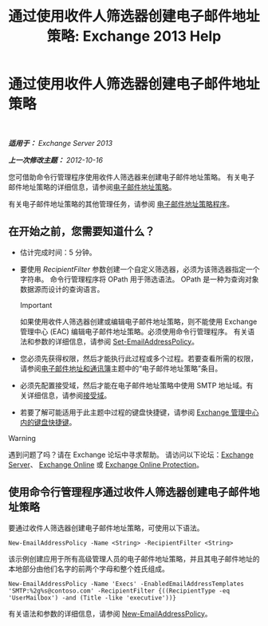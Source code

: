 ﻿---
title: '通过使用收件人筛选器创建电子邮件地址策略: Exchange 2013 Help'
TOCTitle: 通过使用收件人筛选器创建电子邮件地址策略
ms:assetid: e3f446bd-1511-479c-8d87-2dfce5547c90
ms:mtpsurl: https://technet.microsoft.com/zh-cn/library/Bb232194(v=EXCHG.150)
ms:contentKeyID: 50491831
ms.date: 01/11/2018
mtps_version: v=EXCHG.150
ms.translationtype: HT
---

# 通过使用收件人筛选器创建电子邮件地址策略

 

_**适用于：** Exchange Server 2013_

_**上一次修改主题：** 2012-10-16_

您可借助命令行管理程序使用收件人筛选器来创建电子邮件地址策略。 有关电子邮件地址策略的详细信息，请参阅[电子邮件地址策略](email-address-policies-exchange-2013-help.md)。

有关电子邮件地址策略的其他管理任务，请参阅 [电子邮件地址策略程序](email-address-policy-procedures-exchange-2013-help.md)。

## 在开始之前，您需要知道什么？

  - 估计完成时间：5 分钟。

  - 要使用 *RecipientFilter* 参数创建一个自定义筛选器，必须为该筛选器指定一个字符串。 命令行管理程序将 OPath 用于筛选语法。 OPath 是一种为查询对象数据源而设计的查询语言。
    
    > [!important]
    > 如果使用收件人筛选器创建或编辑电子邮件地址策略，则不能使用 Exchange 管理中心 (EAC) 编辑电子邮件地址策略。必须使用命令行管理程序。 有关语法和参数的详细信息，请参阅 <a href="https://technet.microsoft.com/zh-cn/library/bb124517(v=exchg.150)">Set-EmailAddressPolicy</a>。


  - 您必须先获得权限，然后才能执行此过程或多个过程。若要查看所需的权限，请参阅[电子邮件地址和通讯簿](email-addresses-and-address-books-exchange-2013-help.md)主题中的“电子邮件地址策略”条目。

  - 必须先配置接受域，然后才能在电子邮件地址策略中使用 SMTP 地址域。有关详细信息，请参阅[接受域](accepted-domains-exchange-2013-help.md)。

  - 若要了解可能适用于此主题中过程的键盘快捷键，请参阅 [Exchange 管理中心内的键盘快捷键](keyboard-shortcuts-in-the-exchange-admin-center-exchange-online-protection-help.md)。

> [!warning]
> 遇到问题了吗？请在 Exchange 论坛中寻求帮助。 请访问以下论坛：<a href="https://go.microsoft.com/fwlink/p/?linkid=60612">Exchange Server</a>、 <a href="https://go.microsoft.com/fwlink/p/?linkid=267542">Exchange Online</a> 或 <a href="https://go.microsoft.com/fwlink/p/?linkid=285351">Exchange Online Protection</a>。


## 使用命令行管理程序通过收件人筛选器创建电子邮件地址策略

要通过收件人筛选器创建电子邮件地址策略，可使用以下语法。

    New-EmailAddressPolicy -Name <String> -RecipientFilter <String>

该示例创建应用于所有高级管理人员的电子邮件地址策略，并且其电子邮件地址的本地部分由他们名字的前两个字母和整个姓氏组成。

    New-EmailAddressPolicy -Name 'Execs' -EnabledEmailAddressTemplates 'SMTP:%2g%s@contoso.com' -RecipientFilter {((RecipientType -eq 'UserMailbox') -and (Title -like 'executive'))}

有关语法和参数的详细信息，请参阅 [New-EmailAddressPolicy](https://technet.microsoft.com/zh-cn/library/aa996800\(v=exchg.150\))。

